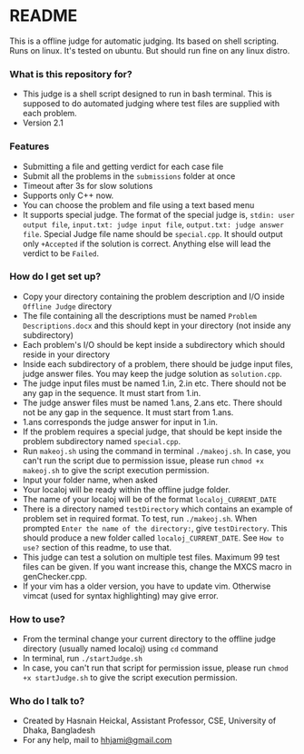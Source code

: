 # README #

This is a offline judge for automatic judging. Its based on shell scripting. Runs on linux. It's tested on ubuntu. But
should run fine on any linux distro.

### What is this repository for? ###

* This judge is a shell script designed to run in bash terminal. This is supposed to do automated judging where test files are supplied with each problem.
* Version 2.1

### Features ###

* Submitting a file and getting verdict for each case file
* Submit all the problems in the `submissions` folder at once
* Timeout after 3s for slow solutions
* Supports only C++ now.
* You can choose the problem and file using a text based menu
* It supports special judge. The format of the special judge is, `stdin: user output file`, `input.txt: judge input
  file`, `output.txt: judge answer file`. Special Judge file name should be `special.cpp`. It should output only `+Accepted`
  if the solution is correct. Anything else will lead the verdict to be `Failed`.

### How do I get set up? ###

* Copy your directory containing the problem description and I/O inside `Offline Judge` directory
* The file containing all the descriptions must be named `Problem Descriptions.docx` and this should kept in your directory (not inside any subdirectory)
* Each problem's I/O should be kept inside a subdirectory which should reside in your directory
* Inside each subdirectory of a problem, there should be judge input files, judge answer files. You may keep the judge solution as `solution.cpp`.
* The judge input files must be named 1.in, 2.in etc. There should not be any gap in the sequence. It must start from 1.in.
* The judge answer files must be named 1.ans, 2.ans etc. There should not be any gap in the sequence. It must start from 1.ans.
* 1.ans corresponds the judge answer for input in 1.in.
* If the problem requires a special judge, that should be kept inside the problem subdirectory named `special.cpp`.
* Run `makeoj.sh` using the command in terminal `./makeoj.sh`. In case, you can't run the script due to permission issue, please run `chmod +x makeoj.sh` to give the script execution permission.
* Input your folder name, when asked
* Your localoj will be ready within the offline judge folder.
* The name of your localoj will be of the format `localoj_CURRENT_DATE`
* There is a directory named `testDirectory` which contains an example of problem set in required format. To test, run
  `./makeoj.sh`. When prompted `Enter the name of the directory:`, give `testDirectory`. This should produce a new
  folder called `localoj_CURRENT_DATE`. See `How to use?` section of this readme, to use that. 
* This judge can test a solution on multiple test files. Maximum 99 test files can be given. If you want increase this, change the MXCS macro in genChecker.cpp.
* If your vim has a older version, you have to update vim. Otherwise vimcat (used for syntax highlighting) may give
  error.

### How to use? ###

* From the terminal change your current directory to the offline judge directory (usually named localoj) using `cd` command
* In terminal, run `./startJudge.sh`
* In case, you can't run that script for permission issue, please run `chmod +x startJudge.sh` to give the script
  execution permission.

### Who do I talk to? ###

* Created by Hasnain Heickal, Assistant Professor, CSE, University of Dhaka, Bangladesh
* For any help, mail to hhjami@gmail.com
